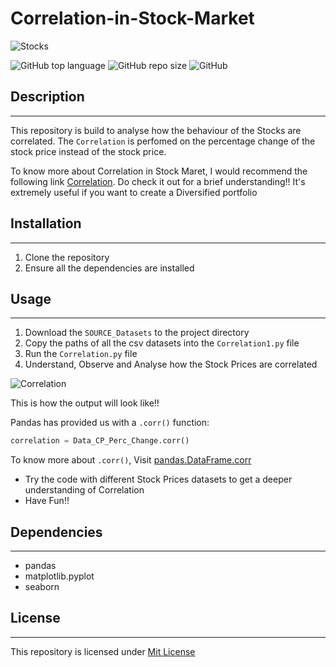 # Correlation-in-Stock-Market

![Stocks](https://www.ruleoneinvesting.com/wp-content/uploads/2014/11/stock-market-trends-what-causes-stock-prices-to-change.jpg "Stocks ↑")


![GitHub top language](https://img.shields.io/github/languages/top/Sumanmhalsank02/Correlation-in-Stock-Market?color=orange&style=plastic)
![GitHub repo size](https://img.shields.io/github/repo-size/Sumanmhalsank02/Correlation-in-Stock-Market?style=plastic)
![GitHub](https://img.shields.io/github/license/Sumanmhalsank02/Correlation-in-Stock-Market?style=plastic)


## Description
---

This repository is build to analyse how the behaviour of the Stocks are correlated. The `Correlation` is perfomed on the percentage change of the stock price instead of the stock price. 

To know more about Correlation in Stock Maret, I would recommend the following link [Correlation](https://www.investopedia.com/terms/c/correlation.asp "Investopedia.com"). Do check it out for a brief understanding!!
It's extremely useful if you want to create a Diversified portfolio


## Installation
---

1. Clone the repository
2. Ensure all the dependencies are installed


## Usage
---

1. Download the `SOURCE_Datasets` to the project directory
2. Copy the paths of all the csv datasets into the `Correlation1.py` file
3. Run the `Correlation.py` file 
4. Understand, Observe and Analyse how the Stock Prices are correlated


![Correlation](https://drive.google.com/uc?export=view&id=1lQTFD56V8elYneUavPp6LGgdT2xMIWuG "Correlation")

This is how the output will look like!!




Pandas has provided us with a `.corr()` function:

``` python
correlation = Data_CP_Perc_Change.corr()
```
    
To know more about `.corr()`, Visit [pandas.DataFrame.corr](https://pandas.pydata.org/pandas-docs/stable/reference/api/pandas.DataFrame.corr.html)



- Try the code with different Stock Prices datasets to get a deeper understanding of Correlation
- Have Fun!! 


## Dependencies
---

- pandas
- matplotlib.pyplot
- seaborn


## License
---

This repository is licensed under [Mit License](https://github.com/Sumanmhalsank02/Correlation-in-Stock-Market/blob/main/LICENSE)







